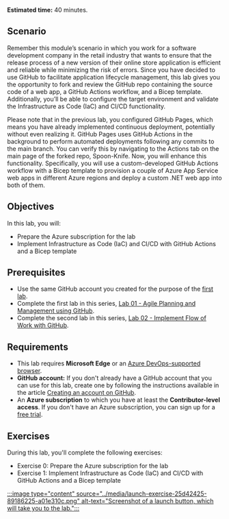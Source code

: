 
**Estimated time:** 40 minutes.

## Scenario

Remember this module’s scenario in which you work for a software development company in the retail industry that wants to ensure that the release process of a new version of their online store application is efficient and reliable while minimizing the risk of errors. Since you have decided to use GitHub to facilitate application lifecycle management, this lab gives you the opportunity to fork and review the GitHub repo containing the source code of a web app, a GitHub Actions workflow, and a Bicep template. Additionally, you’ll be able to configure the target environment and validate the Infrastructure as Code (IaC) and CI/CD functionality.

Please note that in the previous lab, you configured GitHub Pages, which means you have already implemented continuous deployment, potentially without even realizing it. GitHub Pages uses GitHub Actions in the background to perform automated deployments following any commits to the main branch. You can verify this by navigating to the Actions tab on the main page of the forked repo, Spoon-Knife. Now, you will enhance this functionality. Specifically, you will use a custom-developed GitHub Actions workflow with a Bicep template to provision a couple of Azure App Service web apps in different Azure regions and deploy a custom .NET web app into both of them.

## Objectives

In this lab, you will:

 -  Prepare the Azure subscription for the lab
 -  Implement Infrastructure as Code (IaC) and CI/CD with GitHub Actions and a Bicep template

## Prerequisites

 -  Use the same GitHub account you created for the purpose of the [first lab](https://go.microsoft.com/fwlink/?linkid=2261093).
 -  Complete the first lab in this series, [Lab 01 - Agile Planning and Management using GitHub](https://go.microsoft.com/fwlink/?linkid=2261093).
 -  Complete the second lab in this series, [Lab 02 - Implement Flow of Work with GitHub](https://go.microsoft.com/fwlink/?linkid=2261094).

## Requirements

 -  This lab requires **Microsoft Edge** or an [Azure DevOps-supported browser](/azure/devops/server/compatibility).
 -  **GitHub account:** If you don't already have a GitHub account that you can use for this lab, create one by following the instructions available in the article [Creating an account on GitHub](https://docs.github.com/get-started/quickstart/creating-an-account-on-github).
 -  An **Azure subscription** to which you have at least the **Contributor-level access**. If you don't have an Azure subscription, you can sign up for a [free trial](https://azure.microsoft.com/free).

## Exercises

During this lab, you'll complete the following exercises:

 -  Exercise 0: Prepare the Azure subscription for the lab
 -  Exercise 1: Implement Infrastructure as Code (IaC) and CI/CD with GitHub Actions and a Bicep template

[:::image type="content" source="../media/launch-exercise-25d42425-89186225-a01e310c.png" alt-text="Screenshot of a launch button, which will take you to the lab.":::
 ](https://go.microsoft.com/fwlink/?linkid=2261725)

